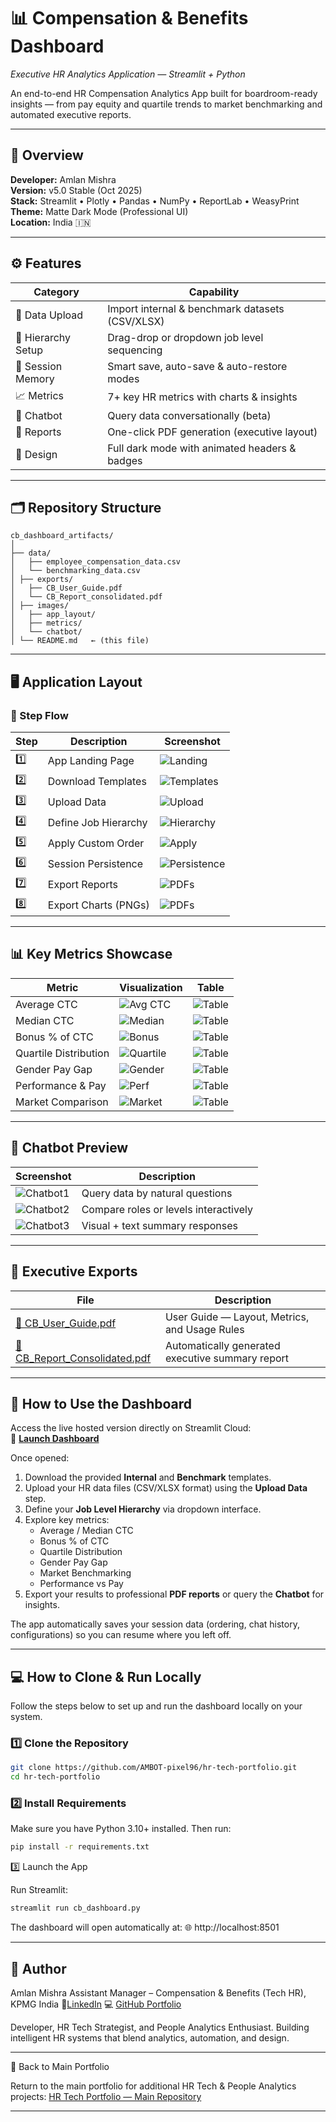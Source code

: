 # 📊 Compensation & Benefits Dashboard  
_Executive HR Analytics Application — Streamlit + Python_  

An end-to-end HR Compensation Analytics App built for boardroom-ready insights — from pay equity and quartile trends to market benchmarking and automated executive reports.

---

## 🧭 Overview
**Developer:** Amlan Mishra  
**Version:** v5.0 Stable (Oct 2025)  
**Stack:** Streamlit • Plotly • Pandas • NumPy • ReportLab • WeasyPrint  
**Theme:** Matte Dark Mode (Professional UI)  
**Location:** India 🇮🇳  

---

## ⚙️ Features
| Category | Capability |
|-----------|-------------|
| 🧩 Data Upload | Import internal & benchmark datasets (CSV/XLSX) |
| 🧮 Hierarchy Setup | Drag-drop or dropdown job level sequencing |
| 💾 Session Memory | Smart save, auto-save & auto-restore modes |
| 📈 Metrics | 7+ key HR metrics with charts & insights |
| 🧠 Chatbot | Query data conversationally (beta) |
| 📰 Reports | One-click PDF generation (executive layout) |
| 🖤 Design | Full dark mode with animated headers & badges |

---

## 🗂️ Repository Structure

```text
cb_dashboard_artifacts/ 
│ 
├── data/ 
│   ├── employee_compensation_data.csv 
│   └── benchmarking_data.csv 
│ ├── exports/ 
│   ├── CB_User_Guide.pdf 
│   └── CB_Report_consolidated.pdf 
│ ├── images/ 
│   ├── app_layout/ 
│   ├── metrics/ 
│   └── chatbot/ 
│ └── README.md   ← (this file)
```
---

## 🖥️ Application Layout

### 🔹 Step Flow
| Step | Description | Screenshot |
|------|--------------|-------------|
| 1️⃣ | App Landing Page | ![Landing](./images/app_layout/1-App-Landing-Page.jpg) |
| 2️⃣ | Download Templates | ![Templates](./images/app_layout/2-Step-1-Download-Templates-Guides.jpg) |
| 3️⃣ | Upload Data | ![Upload](./images/app_layout/4-Upload-Data.jpg) |
| 4️⃣ | Define Job Hierarchy | ![Hierarchy](./images/app_layout/5-Set-Job-Order.jpg) |
| 5️⃣ | Apply Custom Order | ![Apply](./images/app_layout/6-Appy-Order.jpg) |
| 6️⃣ | Session Persistence | ![Persistence](./images/app_layout/7-Session-Persistence.jpg) |
| 7️⃣ | Export Reports | ![PDFs](./images/app_layout/8-PDF-Downloads-Section.jpg) |
| 8️⃣ | Export Charts (PNGs) | ![PDFs](./images/app_layout/9-Image-Downloads-Section.jpg) |
---

## 📊 Key Metrics Showcase

| Metric | Visualization | Table |
|---------|----------------|--------|
| Average CTC | ![Avg CTC](./images/metrics/Metric-1-Graph.jpg) | ![Table](./images/metrics/Metric-1-Table-B.jpg) |
| Median CTC | ![Median](./images/metrics/Metric-2-Graph.jpg) | ![Table](./images/metrics/Metric-2-Table.jpg) |
| Bonus % of CTC | ![Bonus](./images/metrics/Metric-3-Graph.jpg) | ![Table](./images/metrics/Metric-3-Table.jpg) |
| Quartile Distribution | ![Quartile](./images/metrics/Metric-4-Graph.jpg) | ![Table](./images/metrics/Metric-4-Table.jpg) |
| Gender Pay Gap | ![Gender](./images/metrics/Metric-5-Graph.jpg) | ![Table](./images/metrics/Metric-5-Table.jpg) |
| Performance & Pay | ![Perf](./images/metrics/Metric-6-Graph.jpg) | ![Table](./images/metrics/Metric-6-Table.jpg) |
| Market Comparison | ![Market](./images/metrics/Metric-7-Graph.jpg) | ![Table](./images/metrics/Metric-7-Table.jpg) |

---

## 💬 Chatbot Preview
| Screenshot | Description |
|-------------|--------------|
| ![Chatbot1](./images/chatbot/Chatbot-1.jpg) | Query data by natural questions |
| ![Chatbot2](./images/chatbot/Chatbot-3.jpg) | Compare roles or levels interactively |
| ![Chatbot3](./images/chatbot/Chatbot-6.jpg) | Visual + text summary responses |

---

## 📘 Executive Exports

| File | Description |
|------|--------------|
| [📗 CB_User_Guide.pdf](./exports/CB_User_Guide.pdf) | User Guide — Layout, Metrics, and Usage Rules |
| [📙 CB_Report_Consolidated.pdf](./exports/CB_Report_consolidated.pdf) | Automatically generated executive summary report |

---

## 🚀 How to Use the Dashboard

Access the live hosted version directly on Streamlit Cloud:  
🔗 **[Launch Dashboard](https://cb-dashboard.streamlit.app)**

Once opened:
1. Download the provided **Internal** and **Benchmark** templates.
2. Upload your HR data files (CSV/XLSX format) using the **Upload Data** step.
3. Define your **Job Level Hierarchy** via dropdown interface.
4. Explore key metrics:
   - Average / Median CTC  
   - Bonus % of CTC  
   - Quartile Distribution  
   - Gender Pay Gap  
   - Market Benchmarking  
   - Performance vs Pay  
5. Export your results to professional **PDF reports** or query the **Chatbot** for insights.

The app automatically saves your session data (ordering, chat history, configurations) so you can resume where you left off.

---

## 💻 How to Clone & Run Locally

Follow the steps below to set up and run the dashboard locally on your system.

### 1️⃣ Clone the Repository
```bash
git clone https://github.com/AMBOT-pixel96/hr-tech-portfolio.git
cd hr-tech-portfolio
```
### 2️⃣ Install Requirements

Make sure you have Python 3.10+ installed.
Then run:
```bash
pip install -r requirements.txt
```
3️⃣ Launch the App

Run Streamlit:
```bash
streamlit run cb_dashboard.py
```
The dashboard will open automatically at:
🌐 http://localhost:8501


---

## 👤 Author

Amlan Mishra
Assistant Manager – Compensation & Benefits (Tech HR), KPMG India
🔗[LinkedIn](https://www.linkedin.com/in/amlan-mishra-7aa70894)
💻 [GitHub Portfolio](https://github.com/AMBOT-pixel96/hr-tech-portfolio)

Developer, HR Tech Strategist, and People Analytics Enthusiast.
Building intelligent HR systems that blend analytics, automation, and design.


---

📂 Back to Main Portfolio

Return to the main portfolio for additional HR Tech & People Analytics projects:
[HR Tech Portfolio — Main Repository](../README.md)


---